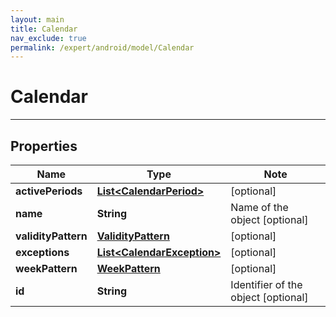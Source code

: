 ```yaml
---
layout: main
title: Calendar
nav_exclude: true
permalink: /expert/android/model/Calendar
---
```


# Calendar

---

## Properties

Name | Type | Note
---- | ---- | ----
**activePeriods** | [**List&lt;CalendarPeriod&gt;**](CalendarPeriod.md) | [optional] 
**name** | **String** | Name of the object [optional] 
**validityPattern** | [**ValidityPattern**](ValidityPattern.md) | [optional] 
**exceptions** | [**List&lt;CalendarException&gt;**](CalendarException.md) | [optional] 
**weekPattern** | [**WeekPattern**](WeekPattern.md) | [optional] 
**id** | **String** | Identifier of the object [optional] 

